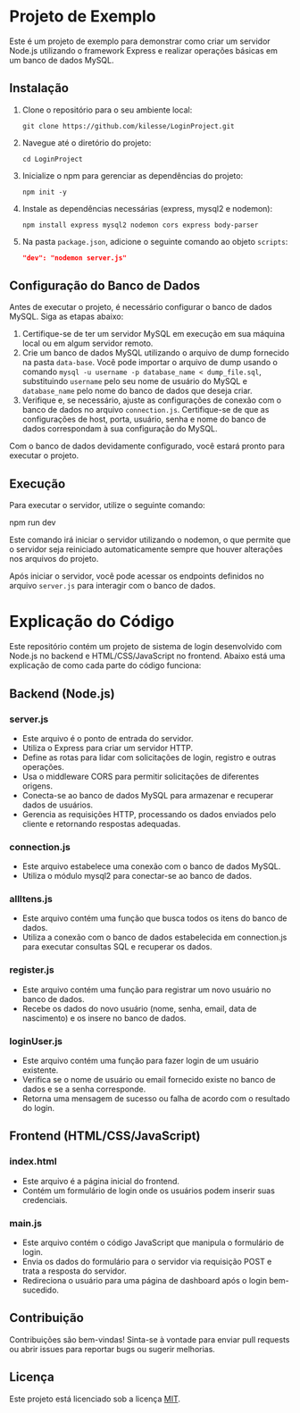 # Projeto de Exemplo

Este é um projeto de exemplo para demonstrar como criar um servidor Node.js utilizando o framework Express e realizar operações básicas em um banco de dados MySQL.

## Instalação

1. Clone o repositório para o seu ambiente local:

    ```
    git clone https://github.com/kilesse/LoginProject.git
    ```

2. Navegue até o diretório do projeto:

    ```
    cd LoginProject
    ```

3. Inicialize o npm para gerenciar as dependências do projeto:

    ```
    npm init -y
    ```

4. Instale as dependências necessárias (express, mysql2 e nodemon):

    ```
    npm install express mysql2 nodemon cors express body-parser
    ```

5. Na pasta `package.json`, adicione o seguinte comando ao objeto `scripts`:

    ```json
    "dev": "nodemon server.js"
    ```

## Configuração do Banco de Dados

Antes de executar o projeto, é necessário configurar o banco de dados MySQL. Siga as etapas abaixo:

1. Certifique-se de ter um servidor MySQL em execução em sua máquina local ou em algum servidor remoto.
2. Crie um banco de dados MySQL utilizando o arquivo de dump fornecido na pasta `data-base`. Você pode importar o arquivo de dump usando o comando `mysql -u username -p database_name < dump_file.sql`, substituindo `username` pelo seu nome de usuário do MySQL e `database_name` pelo nome do banco de dados que deseja criar.
3. Verifique e, se necessário, ajuste as configurações de conexão com o banco de dados no arquivo `connection.js`. Certifique-se de que as configurações de host, porta, usuário, senha e nome do banco de dados correspondam à sua configuração do MySQL.

Com o banco de dados devidamente configurado, você estará pronto para executar o projeto.


## Execução

Para executar o servidor, utilize o seguinte comando:

npm run dev

Este comando irá iniciar o servidor utilizando o nodemon, o que permite que o servidor seja reiniciado automaticamente sempre que houver alterações nos arquivos do projeto.

Após iniciar o servidor, você pode acessar os endpoints definidos no arquivo `server.js` para interagir com o banco de dados.

# Explicação do Código

Este repositório contém um projeto de sistema de login desenvolvido com Node.js no backend e HTML/CSS/JavaScript no frontend. Abaixo está uma explicação de como cada parte do código funciona:

## Backend (Node.js)

### server.js

- Este arquivo é o ponto de entrada do servidor.
- Utiliza o Express para criar um servidor HTTP.
- Define as rotas para lidar com solicitações de login, registro e outras operações.
- Usa o middleware CORS para permitir solicitações de diferentes origens.
- Conecta-se ao banco de dados MySQL para armazenar e recuperar dados de usuários.
- Gerencia as requisições HTTP, processando os dados enviados pelo cliente e retornando respostas adequadas.

### connection.js

- Este arquivo estabelece uma conexão com o banco de dados MySQL.
- Utiliza o módulo mysql2 para conectar-se ao banco de dados.

### allItens.js

- Este arquivo contém uma função que busca todos os itens do banco de dados.
- Utiliza a conexão com o banco de dados estabelecida em connection.js para executar consultas SQL e recuperar os dados.

### register.js

- Este arquivo contém uma função para registrar um novo usuário no banco de dados.
- Recebe os dados do novo usuário (nome, senha, email, data de nascimento) e os insere no banco de dados.

### loginUser.js

- Este arquivo contém uma função para fazer login de um usuário existente.
- Verifica se o nome de usuário ou email fornecido existe no banco de dados e se a senha corresponde.
- Retorna uma mensagem de sucesso ou falha de acordo com o resultado do login.

## Frontend (HTML/CSS/JavaScript)

### index.html

- Este arquivo é a página inicial do frontend.
- Contém um formulário de login onde os usuários podem inserir suas credenciais.

### main.js

- Este arquivo contém o código JavaScript que manipula o formulário de login.
- Envia os dados do formulário para o servidor via requisição POST e trata a resposta do servidor.
- Redireciona o usuário para uma página de dashboard após o login bem-sucedido.

## Contribuição

Contribuições são bem-vindas! Sinta-se à vontade para enviar pull requests ou abrir issues para reportar bugs ou sugerir melhorias.

## Licença

Este projeto está licenciado sob a licença [MIT](LICENSE).



